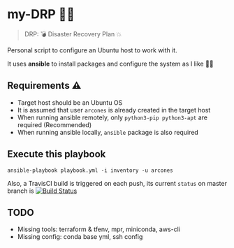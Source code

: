 # my-DRP :woman_firefighter:

> DRP: :bomb: Disaster Recovery Plan :collision:

Personal script to configure an Ubuntu host to work with it.

It uses **ansible** to install packages and configure the system as I like :woman_technologist:

## Requirements :warning:

- Target host should be an Ubuntu OS
- It is assumed that user `arcones` is already created in the target host
- When running ansible remotely, only `python3-pip python3-apt` are required (Recommended)
- When running ansible locally, `ansible` package is also required

## Execute this playbook
```
ansible-playbook playbook.yml -i inventory -u arcones
```

Also, a TravisCI build is triggered on each push, its current `status` on master branch is [![Build Status](https://travis-ci.org/arcones/my-DRP.svg?branch=master)](https://travis-ci.org/arcones/my-DRP)

## TODO
- Missing tools: terraform & tfenv, mpr, miniconda, aws-cli
- Missing config: conda base yml, ssh config
